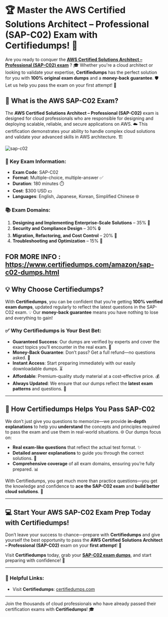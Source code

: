 # 🏆 Master the AWS Certified Solutions Architect – Professional (SAP-C02) Exam with Certifiedumps! 🚀

Are you ready to conquer the **[AWS Certified Solutions Architect – Professional (SAP-C02) exam](https://www.certifiedumps.com/amazon/sap-c02-dumps.html)** ? 🎓 Whether you're a cloud architect or looking to validate your expertise, **Certifiedumps** has the perfect solution for you with **100% original exam dumps** and a **money-back guarantee**. 🛡️ Let us help you pass the exam on your first attempt! 🌟

## 📘 What is the AWS SAP-C02 Exam?

The **AWS Certified Solutions Architect – Professional (SAP-C02)** exam is designed for cloud professionals who are responsible for designing and deploying scalable, reliable, and secure applications on AWS. ☁️ This certification demonstrates your ability to handle complex cloud solutions and validate your advanced skills in AWS architecture. 🏗️

![sap-c02](https://github.com/user-attachments/assets/3a0f8d27-c541-461d-a904-3defab01705e)


### 📌 Key Exam Information:
- **Exam Code**: SAP-C02
- **Format**: Multiple-choice, multiple-answer ✅
- **Duration**: 180 minutes ⏱️
- **Cost**: $300 USD 💵
- **Languages**: English, Japanese, Korean, Simplified Chinese 🌐

### 📚 Exam Domains:
1. **Designing and Implementing Enterprise-Scale Solutions** – 35% 🏢
2. **Security and Compliance Design** – 30% 🔒
3. **Migration, Refactoring, and Cost Control** – 20% 💼
4. **Troubleshooting and Optimization** – 15% 🔧

**FOR MORE INFO :** https://www.certifiedumps.com/amazon/sap-c02-dumps.html
---

## 💡 Why Choose Certifiedumps?

With **Certifiedumps**, you can be confident that you’re getting **100% verified exam dumps**, updated regularly to reflect the latest questions in the SAP-C02 exam. 💡 Our **money-back guarantee** means you have nothing to lose and everything to gain!

### ✅ Why Certifiedumps is Your Best Bet:
- **Guaranteed Success**: Our dumps are verified by experts and cover the exact topics you’ll encounter in the real exam. 🎯
- **Money-Back Guarantee**: Don’t pass? Get a full refund—no questions asked. 💸
- **Instant Access**: Start preparing immediately with our easily downloadable dumps. ⏳
- **Affordable**: Premium-quality study material at a cost-effective price. 💰
- **Always Updated**: We ensure that our dumps reflect the **latest exam patterns** and questions. 🔄

---

## 🎯 How Certifiedumps Helps You Pass SAP-C02

We don’t just give you questions to memorize—we provide **in-depth explanations** to help you **understand** the concepts and principles required to pass the exam and use them in real-world situations. 🌐 Our dumps focus on:

- **Real exam-like questions** that reflect the actual test format. ✨
- **Detailed answer explanations** to guide you through the correct solutions. 📖
- **Comprehensive coverage** of all exam domains, ensuring you’re fully prepared. 📊

With Certifiedumps, you get much more than practice questions—you get the knowledge and confidence to **ace the SAP-C02 exam** and **build better cloud solutions**. 💪

---

## 💻 Start Your AWS SAP-C02 Exam Prep Today with Certifiedumps!

Don’t leave your success to chance—prepare with **Certifiedumps** and give yourself the best opportunity to pass the **AWS Certified Solutions Architect – Professional (SAP-C02)** exam on your **first attempt**! 🎉

Visit **Certifiedumps** today, grab your **[SAP-C02 exam dumps](https://www.certifiedumps.com/amazon/sap-c02-dumps.html)**, and start preparing with confidence! 🚀

---

### 🔗 Helpful Links:
- Visit **Certifiedumps**: [certifiedumps.com](https://certifiedumps.com)

---

Join the thousands of cloud professionals who have already passed their certification exams with **Certifiedumps**! 🎓
